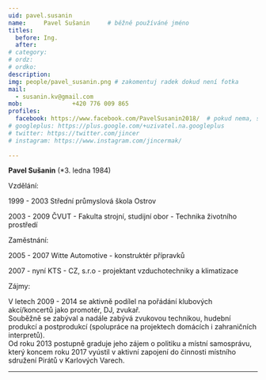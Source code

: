 ```yaml
---
uid: pavel.susanin
name:     Pavel Sušanin  	# běžně používáné jméno
titles:
  before: Ing.
  after:
# category:
# ordz:
# ordko: 
description:
img: people/pavel_susanin.png # zakomentuj radek dokud není fotka
mail:
  - susanin.kv@gmail.com
mob:			  +420 776 009 865
profiles:
  facebook: https://www.facebook.com/PavelSusanin2018/  # pokud nema, staci smazat tuto radku
# googleplus: https://plus.google.com/+uzivatel.na.googleplus
# twitter: https://twitter.com/jincer
# instagram: https://www.instagram.com/jincermak/ 
   
---
```


**Pavel Sušanin** (*3. ledna 1984)

Vzdělání:

1999 - 2003 Střední průmyslová škola Ostrov

2003 - 2009 ČVUT - Fakulta strojní, studijní obor - Technika životního prostředí

Zaměstnání:

2005 - 2007 Witte Automotive - konstruktér přípravků

2007 - nyní KTS - CZ, s.r.o - projektant vzduchotechniky a klimatizace

Zájmy:

V letech 2009 - 2014 se aktivně podílel na pořádání klubových akcí/koncertů jako promotér, DJ, zvukař.  
Souběžně se zabýval a nadále zabývá zvukovou technikou, hudební produkcí a postprodukcí (spolupráce na projektech domácích i zahraničních interpretů).  
Od roku 2013 postupně graduje jeho zájem o politiku a místní samosprávu, který koncem roku 2017 vyústil v aktivní zapojení do činnosti místního sdružení Pirátů v Karlových Varech.

- - - 
